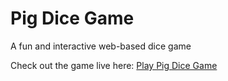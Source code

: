 #  Pig Dice Game

A fun and interactive web-based dice game 

Check out the game live here: 
 [Play Pig Dice Game](https://as5104.github.io/Pig-Dice-Game-with-Ui/)
